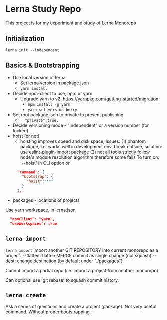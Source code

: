 # Lerna Study Repo

This project is for my experiment and study of Lerna Monorepo

## Initialization

`lerna init --independent`

## Basics & Bootstrapping

- Use local version of lerna
  - Set lerna version in package.json
  - `yarn install`
- Decide npm-client to use, npm or yarn
  - Upgrade yarn to v2: https://yarnpkg.com/getting-started/migration
    - `npm install -g yarn`
    - `yarn set version berry`
- Set root package.json to private to prevent publishing
  - `  "private":true,`
- Decide versioning mode - "independent" or a version number (for locked)
- hoist (or not)
  - hoisting improves speed and disk space, issues: (1) phantom package, i.e. works well in development env, break outside, solution: use eslint-plugin-import package (2) not all tools strictly follow node's module resolution algorithm therefore some fails
  To turn on: '--hoist' in CLI option or 
  ```json
    "command": {
      "bootstrap": {
        "hoist":"**"
      }
    },
  ```    
- packages - locations of projects

Use yarn workspace, in lerna.json

```json
  "npmClient": "yarn",
  "useWorkspaces": true
```


## `lerna import`

`lerna import` import another GIT REPOSITORY into current monorepo as a project.
--flatten: flatten MERGE commit as single change (not squash)
--dest: change destination (by default under "./packages")

Cannot import a partial repo (i.e. import a project from another monorepo)

Can optional use 'git rebase' to squash commit history.


## `lerna create`

Ask a series of questions and create a project (package). Not very useful command. Without proper bootstrapping.
